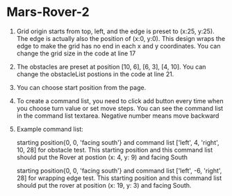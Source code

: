 # Mars-Rover-2
1. Grid origin starts from top, left, and the edge is preset to (x:25, y:25). The edge is actually also the position of (x:0, y:0). 
This design wraps the edge to make the grid has no end in each x and y coordinates. You can change the grid size in the code at line 17
2. The obstacles are preset at position [10, 6], [6, 3], [4, 10]. You can change the obstacleList postions in the code at line 21. 
3. You can choose start position from the page. 
4. To create a command list, you need to click add button every time when you choose turn value or set move steps. 
You can see the command list in the command list textarea. Negative number means move backward
3. Example command list: 

    starting position{0, 0, 'facing south'} and command list ['left', 4, 'right', 10, 28] for obstacle test. This starting position and this command list should put the Rover at postion (x: 4, y: 9) and facing South 

    starting position{0, 0, 'facing south'} and command list ['left', -6, 'right', 28] for wrapping edge test. This starting position and this command list should put the rover at position (x: 19, y: 3) and facing South. 
